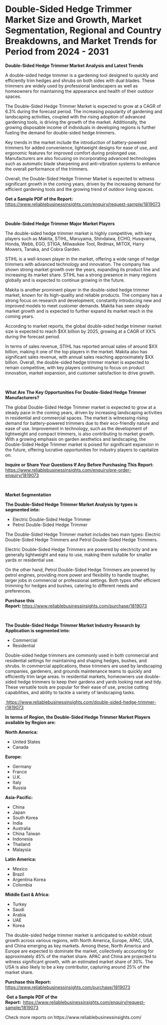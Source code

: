 <p><h1>Double-Sided Hedge Trimmer Market Size and Growth, Market Segmentation, Regional and Country Breakdowns, and Market Trends for Period from 2024 -  2031</h1></p><p><strong>Double-Sided Hedge Trimmer Market Analysis and Latest Trends</strong></p>
<p><p>A double-sided hedge trimmer is a gardening tool designed to quickly and efficiently trim hedges and shrubs on both sides with dual blades. These trimmers are widely used by professional landscapers as well as homeowners for maintaining the appearance and health of their outdoor spaces.</p><p>The Double-Sided Hedge Trimmer Market is expected to grow at a CAGR of 6.3% during the forecast period. The increasing popularity of gardening and landscaping activities, coupled with the rising adoption of advanced gardening tools, is driving the growth of the market. Additionally, the growing disposable income of individuals in developing regions is further fueling the demand for double-sided hedge trimmers.</p><p>Key trends in the market include the introduction of battery-powered trimmers for added convenience, lightweight designs for ease of use, and ergonomic features for improved comfort during prolonged use. Manufacturers are also focusing on incorporating advanced technologies such as automatic blade sharpening and anti-vibration systems to enhance the overall performance of the trimmers.</p><p>Overall, the Double-Sided Hedge Trimmer Market is expected to witness significant growth in the coming years, driven by the increasing demand for efficient gardening tools and the growing trend of outdoor living spaces.</p></p>
<p><strong>Get a Sample PDF of the Report:&nbsp;</strong> <a href="https://www.reliablebusinessinsights.com/enquiry/request-sample/1819073">https://www.reliablebusinessinsights.com/enquiry/request-sample/1819073</a></p>
<p>&nbsp;</p>
<p><strong>Double-Sided Hedge Trimmer Major Market Players</strong></p>
<p><p>The double-sided hedge trimmer market is highly competitive, with key players such as Makita, STIHL, Maruyama, Shindaiwa, ECHO, Husqvarna, Honda, Webb, EGO, STIGA, Milwaukee Tool, Redmax, MITOX, Harry Mowers, Tanaka, and Cobra Garden. </p><p>STIHL is a well-known player in the market, offering a wide range of hedge trimmers with advanced technology and innovation. The company has shown strong market growth over the years, expanding its product line and increasing its market share. STIHL has a strong presence in many regions globally and is expected to continue growing in the future.</p><p>Makita is another prominent player in the double-sided hedge trimmer market, known for its high-quality and reliable products. The company has a strong focus on research and development, constantly introducing new and improved models to meet customer demands. Makita has seen steady market growth and is expected to further expand its market reach in the coming years.</p><p>According to market reports, the global double-sided hedge trimmer market size is expected to reach $XX billion by 2025, growing at a CAGR of XX% during the forecast period. </p><p>In terms of sales revenue, STIHL has reported annual sales of around $XX billion, making it one of the top players in the market. Makita also has significant sales revenue, with annual sales reaching approximately $XX billion. Overall, the double-sided hedge trimmer market is expected to remain competitive, with key players continuing to focus on product innovation, market expansion, and customer satisfaction to drive growth.</p></p>
<p>&nbsp;</p>
<p><strong>What Are The Key Opportunities For Double-Sided Hedge Trimmer Manufacturers?</strong></p>
<p><p>The global Double-Sided Hedge Trimmer market is expected to grow at a steady pace in the coming years, driven by increasing landscaping activities in residential and commercial spaces. The market is witnessing rising demand for battery-powered trimmers due to their eco-friendly nature and ease of use. Improvement in technology, such as the development of lightweight and compact trimmers, is also contributing to market growth. With a growing emphasis on garden aesthetics and landscaping, the Double-Sided Hedge Trimmer market is poised for significant expansion in the future, offering lucrative opportunities for industry players to capitalize on.</p></p>
<p><strong>Inquire or Share Your Questions If Any Before Purchasing This Report:</strong> <a href="https://www.reliablebusinessinsights.com/enquiry/pre-order-enquiry/1819073">https://www.reliablebusinessinsights.com/enquiry/pre-order-enquiry/1819073</a></p>
<p>&nbsp;</p>
<p><strong>Market Segmentation</strong></p>
<p><strong>The Double-Sided Hedge Trimmer Market Analysis by types is segmented into:</strong></p>
<p><ul><li>Electric Double-Sided Hedge Trimmer</li><li>Petrol Double-Sided Hedge Trimmer</li></ul></p>
<p><p>The Double-Sided Hedge Trimmer market includes two main types: Electric Double-Sided Hedge Trimmers and Petrol Double-Sided Hedge Trimmers. </p><p>Electric Double-Sided Hedge Trimmers are powered by electricity and are generally lightweight and easy to use, making them suitable for smaller yards or residential use. </p><p>On the other hand, Petrol Double-Sided Hedge Trimmers are powered by petrol engines, providing more power and flexibility to handle tougher, larger jobs in commercial or professional settings. Both types offer efficient trimming for hedges and bushes, catering to different needs and preferences.</p></p>
<p><strong>Purchase this Report:&nbsp;</strong><a href="https://www.reliablebusinessinsights.com/purchase/1819073">https://www.reliablebusinessinsights.com/purchase/1819073</a></p>
<p>&nbsp;</p>
<p><strong>The Double-Sided Hedge Trimmer Market Industry Research by Application is segmented into:</strong></p>
<p><ul><li>Commercial</li><li>Residential</li></ul></p>
<p><p>Double-sided hedge trimmers are commonly used in both commercial and residential settings for maintaining and shaping hedges, bushes, and shrubs. In commercial applications, these trimmers are used by landscaping companies, gardeners, and grounds maintenance teams to quickly and efficiently trim large areas. In residential markets, homeowners use double-sided hedge trimmers to keep their gardens and yards looking neat and tidy. These versatile tools are popular for their ease of use, precise cutting capabilities, and ability to tackle a variety of landscaping tasks.</p></p>
<p><a href="https://www.reliablebusinessinsights.com/double-sided-hedge-trimmer-r1819073">&nbsp;https://www.reliablebusinessinsights.com/double-sided-hedge-trimmer-r1819073</a></p>
<p><strong>In terms of Region, the Double-Sided Hedge Trimmer Market Players available by Region are:</strong></p>
<p>
    <p> <strong> North America: </strong>
        <ul>
            <li>United States</li>
            <li>Canada</li>
        </ul>
        </p> 
    <p> <strong> Europe: </strong>
        <ul>
            <li>Germany</li>
            <li>France</li>
            <li>U.K.</li>
            <li>Italy</li>
            <li>Russia</li>
        </ul>
        </p> 
    <p> <strong> Asia-Pacific: </strong>
        <ul>
            <li>China</li>
            <li>Japan</li>
            <li>South Korea</li>
            <li>India</li>
            <li>Australia</li>
            <li>China Taiwan</li>
            <li>Indonesia</li>
            <li>Thailand</li>
            <li>Malaysia</li>
        </ul>
        </p> 
    <p> <strong> Latin America: </strong>
        <ul>
            <li>Mexico</li>
            <li>Brazil</li>
            <li>Argentina Korea</li>
            <li>Colombia</li>
        </ul>
        </p> 
    <p> <strong> Middle East & Africa: </strong>
        <ul>
            <li>Turkey</li>
            <li>Saudi</li>
            <li>Arabia</li>
            <li>UAE</li>
            <li>Korea</li>
        </ul>
    </p>
    </p>
<p><p>The double-sided hedge trimmer market is anticipated to exhibit robust growth across various regions, with North America, Europe, APAC, USA, and China emerging as key markets. Among these, North America and Europe are expected to dominate the market, collectively accounting for approximately 45% of the market share. APAC and China are projected to witness significant growth, with an estimated market share of 30%. The USA is also likely to be a key contributor, capturing around 25% of the market share.</p></p>
<p><strong>Purchase this Report: </strong><a href="https://www.reliablebusinessinsights.com/purchase/1819073">https://www.reliablebusinessinsights.com/purchase/1819073</a></p>
<p>&nbsp;<strong>Get a Sample PDF of the Report:&nbsp;&nbsp;</strong><a href="https://www.reliablebusinessinsights.com/enquiry/request-sample/1819073">https://www.reliablebusinessinsights.com/enquiry/request-sample/1819073</a></p>
<p><strong></strong></p>
<p>Check more reports on https://www.reliablebusinessinsights.com/</p>